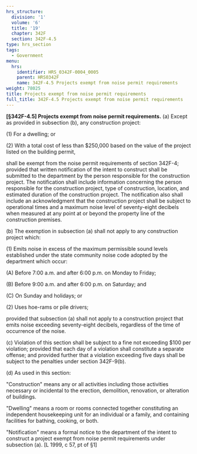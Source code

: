 ```yaml
---
hrs_structure:
  division: '1'
  volume: '6'
  title: '19'
  chapter: 342F
  section: 342F-4.5
type: hrs_section
tags:
  - Government
menu:
  hrs:
    identifier: HRS_0342F-0004_0005
    parent: HRS0342F
    name: 342F-4.5 Projects exempt from noise permit requirements
weight: 78025
title: Projects exempt from noise permit requirements
full_title: 342F-4.5 Projects exempt from noise permit requirements
---
```

**[§342F-4.5] Projects exempt from noise permit requirements.** (a) Except as provided in subsection (b), any construction project:

(1) For a dwelling; or

(2) With a total cost of less than $250,000 based on the value of the project listed on the building permit,

shall be exempt from the noise permit requirements of section 342F-4; provided that written notification of the intent to construct shall be submitted to the department by the person responsible for the construction project. The notification shall include information concerning the person responsible for the construction project, type of construction, location, and estimated duration of the construction project. The notification also shall include an acknowledgment that the construction project shall be subject to operational times and a maximum noise level of seventy-eight decibels when measured at any point at or beyond the property line of the construction premises.

(b) The exemption in subsection (a) shall not apply to any construction project which:

(1) Emits noise in excess of the maximum permissible sound levels established under the state community noise code adopted by the department which occur:

(A) Before 7:00 a.m. and after 6:00 p.m. on Monday to Friday;

(B) Before 9:00 a.m. and after 6:00 p.m. on Saturday; and

(C) On Sunday and holidays; or

(2) Uses hoe-rams or pile drivers;

provided that subsection (a) shall not apply to a construction project that emits noise exceeding seventy-eight decibels, regardless of the time of occurrence of the noise.

(c) Violation of this section shall be subject to a fine not exceeding $100 per violation; provided that each day of a violation shall constitute a separate offense; and provided further that a violation exceeding five days shall be subject to the penalties under section 342F-9(b).

(d) As used in this section:

"Construction" means any or all activities including those activities necessary or incidental to the erection, demolition, renovation, or alteration of buildings.

"Dwelling" means a room or rooms connected together constituting an independent housekeeping unit for an individual or a family, and containing facilities for bathing, cooking, or both.

"Notification" means a formal notice to the department of the intent to construct a project exempt from noise permit requirements under subsection (a). [L 1999, c 57, pt of §1]